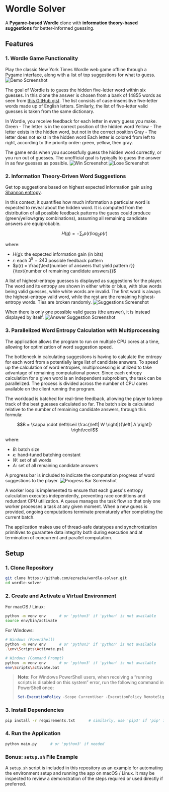# Wordle Solver

A **Pygame-based Wordle** clone with **information theory-based suggestions** for better-informed guessing.

## Features

### 1. Wordle Game Functionality
Play the classic New York Times Wordle web game offline through a Pygame interface, along with a list of top suggestions for what to guess.
![Demo Screenshot](assets/images/demo-screenshot.png)

The goal of Wordle is to guess the hidden five-letter word within six guesses. In this clone the answer is chosen from a bank of 14855 words as seen from [this GitHub gist](https://gist.github.com/dracos/dd0668f281e685bad51479e5acaadb93). The list consists of case-insensitive five-letter words made up of English letters. Similarly, the list of five-letter valid guesses is taken from the same dictionary.

In Wordle, you receive feedback for each letter in every guess you make.
Green - The letter is in the correct position of the hidden word
Yellow - The letter exists in the hidden word, but not in the correct position
Gray - The letter does not exist in the hidden word
Each letter is colored from left to right, according to the priority order: green, yellow, then gray.

The game ends when you successfully guess the hidden word correctly, or you run out of guesses. The unofficial goal is typically to guess the answer in as few guesses as possible.
![Win Screenshot](assets/images/win-screenshot.png)
![Lose Screenshot](assets/images/lose-screenshot.png)


### 2. Information Theory-Driven Word Suggestions
Get top suggestions based on highest expected information gain using [Shannon entropy](https://en.wikipedia.org/wiki/Entropy_(information_theory)).

In this context, it quantifies how much information a particular word is expected to reveal about the hidden word.
It is computed from the distribution of all possible feedback patterns the guess could produce (green/yellow/gray combinations), assuming all remaining candidate answers are equiprobable.
```math
H(g) = -\sum_{r} p(r) \log_2 p(r)
```
where:
* $H(g)$: the expected information gain (in bits)
* $r$: each $3^5 = 243$ possible feedback pattern
* $p(r) = \frac{\text{number of answers that yield pattern r}}{\text{number of remaining candidate answers}}$

A list of highest-entropy guesses is displayed as suggestions for the player. The word and its entropy are shown in either white or blue, with blue words being valid guesses, while white words are invalid. The first word is always the highest-entropy valid word, while the rest are the remaining highest-entropy words. Ties are broken randomly.
![Suggestions Screenshot](assets/images/suggestions-screenshot.png)

When there is only one possible valid guess (the answer), it is instead displayed by itself.
![Answer Suggestion Screenshot](assets/images/answer-suggestion-screenshot.png)

### 3. Parallelized Word Entropy Calculation with Multiprocessing
The application allows the program to run on multiple CPU cores at a time, allowing for optimization of word suggestion speed.

The bottleneck in calculating suggestions is having to calculate the entropy for each word from a potentially large list of candidate answers. To speed up the calculation of word entropies, multiprocessing is utilized to take advantage of remaining computational power. Since each entropy calculation for a given word is an independent subproblem, the task can be parallelized. The process is divided across the number of CPU cores available on the client running the program.

The workload is batched for real-time feedback, allowing the player to keep track of the best guesses calculated so far. The batch size is calculated relative to the number of remaining candidate answers, through this formula:
```math
B = \kappa \cdot \left\lceil \frac{\left| W \right|}{\left| A \right|} \right\rceil
```
where:
* $B$: batch size
* $\kappa$: hand-tuned batching constant
* $W$: set of all words
* $A$: set of all remaining candidate answers

A progress bar is included to indicate the computation progress of word suggestions to the player.
![Progress Bar Screenshot](assets/images/progress-bar-screenshot.png)

A worker loop is implemented to ensure that each guess's entropy calculation executes independently, preventing race conditions and redundant CPU utilization. A queue manages the task flow so that only one worker processes a task at any given moment. When a new guess is provided, ongoing computations terminate prematurely after completing the current batch.

The application makes use of thread-safe datatypes and synchronization primitives to guarantee data integrity both during execution and at termination of concurrent and parallel computation.

## Setup

### 1. Clone Repository
```bash
git clone https://github.com/ezrazka/wordle-solver.git
cd wordle-solver
```

### 2. Create and Activate a Virtual Environment
For macOS / Linux:
```bash
python -m venv env      # or 'python3' if 'python' is not available
source env/bin/activate
```

For Windows:
```bash
# Windows (PowerShell)
python -m venv env      # or 'python3' if 'python' is not available
.\env\Scripts\Activate.ps1

# Windows (Command Prompt)
python -m venv env      # or 'python3' if 'python' is not available
env\Scripts\activate.bat
```

> **Note:**
> For Windows PowerShell users, when receiving a “running scripts is disabled on this system” error,
> run the following command in PowerShell once:
> ```powershell
> Set-ExecutionPolicy -Scope CurrentUser -ExecutionPolicy RemoteSigned
> ```

### 3. Install Dependencies
```bash
pip install -r requirements.txt      # similarly, use 'pip3' if 'pip' is not available
```

### 4. Run the Application
```bash
python main.py      # or 'python3' if needed
```

### Bonus: `setup.sh` File Example
A `setup.sh` script is included in this repository as an example for automating the environment setup and running the app on macOS / Linux. It may be inspected to review a demonstration of the steps required or used directly if preferred.